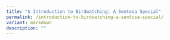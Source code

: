 ```yaml
---
title: "$ Introduction to Birdwatching: A Sentosa Special"
permalink: /introduction-to-birdwatching-a-sentosa-special/
variant: markdown
description: ""
---
```

